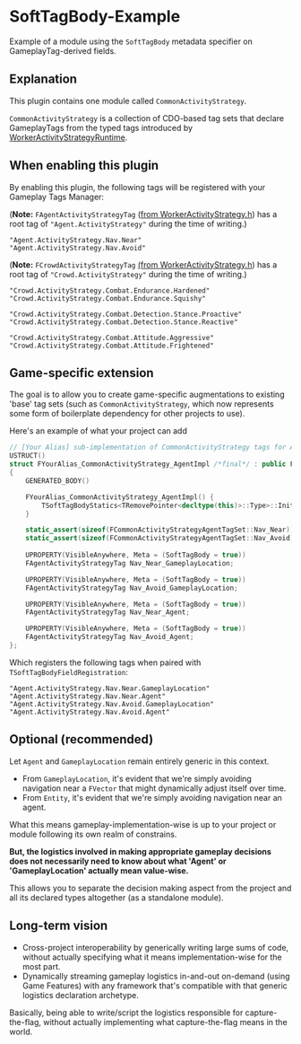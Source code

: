 # SoftTagBody-Example
Example of a module using the <code>SoftTagBody</code> metadata specifier on GameplayTag-derived fields.

## Explanation 
This plugin contains one module called <code>CommonActivityStrategy</code>.

<code>CommonActivityStrategy</code> is a collection of CDO-based tag sets that declare GameplayTags from the typed tags introduced by [WorkerActivityStrategyRuntime](https://github.com/ubytedev/GenericActivityFramework/tree/main/Source/WorkerActivityStrategyRuntime).

## When enabling this plugin
By enabling this plugin, the following tags will be registered with your Gameplay Tags Manager:

(<b>Note:</b> `FAgentActivityStrategyTag` ([from WorkerActivityStrategy.h](https://github.com/ubytedev/GenericActivityFramework/blob/main/Source/WorkerActivityStrategyRuntime/Public/WorkerActivityStrategy.h)) has a root tag of `"Agent.ActivityStrategy"` during the time of writing.)

```
"Agent.ActivityStrategy.Nav.Near"
"Agent.ActivityStrategy.Nav.Avoid"
```

(<b>Note:</b> `FCrowdActivityStrategyTag` [(from WorkerActivityStrategy.h](https://github.com/ubytedev/GenericActivityFramework/blob/main/Source/WorkerActivityStrategyRuntime/Public/WorkerActivityStrategy.h)) has a root tag of `"Crowd.ActivityStrategy"` during the time of writing.)

```
"Crowd.ActivityStrategy.Combat.Endurance.Hardened"
"Crowd.ActivityStrategy.Combat.Endurance.Squishy"

"Crowd.ActivityStrategy.Combat.Detection.Stance.Proactive"
"Crowd.ActivityStrategy.Combat.Detection.Stance.Reactive"

"Crowd.ActivityStrategy.Combat.Attitude.Aggressive"
"Crowd.ActivityStrategy.Combat.Attitude.Frightened"
```

## Game-specific extension

The goal is to allow you to create game-specific augmentations to existing 'base' tag sets (such as `CommonActivityStrategy`, which now represents some form of boilerplate dependency for other projects to use).

Here's an example of what your project can add

```cpp
// [Your Alias] sub-implementation of CommonActivityStrategy tags for Agents
USTRUCT()
struct FYourAlias_CommonActivityStrategy_AgentImpl /*final*/ : public FAgentActivityStrategyFieldSetBase
{
    GENERATED_BODY()

    FYourAlias_CommonActivityStrategy_AgentImpl() {
        TSoftTagBodyStatics<TRemovePointer<decltype(this)>::Type>::InitFields<FAgentActivityStrategyTag>(this); 
    }

    static_assert(sizeof(FCommonActivityStrategyAgentTagSet::Nav_Near));
    static_assert(sizeof(FCommonActivityStrategyAgentTagSet::Nav_Avoid));
	
    UPROPERTY(VisibleAnywhere, Meta = (SoftTagBody = true))
    FAgentActivityStrategyTag Nav_Near_GameplayLocation;

    UPROPERTY(VisibleAnywhere, Meta = (SoftTagBody = true))
    FAgentActivityStrategyTag Nav_Avoid_GameplayLocation;

    UPROPERTY(VisibleAnywhere, Meta = (SoftTagBody = true))
    FAgentActivityStrategyTag Nav_Near_Agent;

    UPROPERTY(VisibleAnywhere, Meta = (SoftTagBody = true))
    FAgentActivityStrategyTag Nav_Avoid_Agent;
};
```

Which registers the following tags when paired with `TSoftTagBodyFieldRegistration`:

```
"Agent.ActivityStrategy.Nav.Near.GameplayLocation"
"Agent.ActivityStrategy.Nav.Near.Agent"
"Agent.ActivityStrategy.Nav.Avoid.GameplayLocation"
"Agent.ActivityStrategy.Nav.Avoid.Agent"
```

## Optional (recommended)

Let `Agent` and `GameplayLocation` remain entirely generic in this context.

- From `GameplayLocation`, it's evident that we're simply avoiding navigation near a `FVector` that might dynamically adjust itself over time.
- From `Entity`, it's evident that we're simply avoiding navigation near an agent.

What this means gameplay-implementation-wise is up to your project or module following its own realm of constrains.

<b>But, the logistics involved in making appropriate gameplay decisions does not necessarily need to know about what 'Agent' or 'GameplayLocation' actually mean value-wise. </b>

This allows you to separate the decision making aspect from the project and all its declared types altogether (as a standalone module).
## Long-term vision

- Cross-project interoperability by generically writing large sums of code, without actually specifying what it means implementation-wise for the most part.
- Dynamically streaming gameplay logistics in-and-out on-demand (using Game Features) with any framework that's compatible with that generic logistics declaration archetype.

Basically, being able to write/script the logistics responsible for capture-the-flag, without actually implementing what capture-the-flag means in the world.
